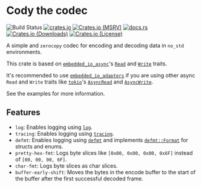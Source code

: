 # Cody the codec

![Build Status](https://github.com/JadKHaddad/Cody-C/actions/workflows/build-and-test.yml/badge.svg)
[![crates.io](https://img.shields.io/crates/v/cody-c.svg)](https://crates.io/crates/cody-c)
[![Crates.io (MSRV)](https://img.shields.io/crates/msrv/cody-c)](https://crates.io/crates/cody-c)
[![docs.rs](https://docs.rs/cody-c/badge.svg)](https://docs.rs/cody-c)
[![Crates.io (Downloads)](https://img.shields.io/crates/d/cody-c)](https://crates.io/crates/cody-c)
[![Crates.io (License)](https://img.shields.io/crates/l/cody-c)](https://crates.io/crates/cody-c)

A simple and `zerocopy` codec for encoding and decoding data in `no_std` environments.

This crate is based on [`embedded_io_async`](https://docs.rs/embedded-io-async/latest/embedded_io_async/)'s
[`Read`](https://docs.rs/embedded-io-async/latest/embedded_io_async/trait.Read.html) and [`Write`](https://docs.rs/embedded-io-async/latest/embedded_io_async/trait.Write.html) traits.

It's recommended to use [`embedded_io_adapters`](https://docs.rs/embedded-io-adapters/0.6.1/embedded_io_adapters/) if you are using other async `Read` and `Write` traits like [`tokio`](https://docs.rs/tokio/latest/tokio/index.html)'s [`AsyncRead`](https://docs.rs/tokio/latest/tokio/io/trait.AsyncRead.html) and [`AsyncWrite`](https://docs.rs/tokio/latest/tokio/io/trait.AsyncWrite.html).

See the examples for more information.

## Features

- `log`: Enables logging using [`log`](https://docs.rs/log/latest/log/).
- `tracing`: Enables logging using [`tracing`](https://docs.rs/tracing/latest/tracing/).
- `defmt`: Enables logging using [`defmt`](https://docs.rs/defmt/latest/defmt/index.html)
and implements [`defmt::Format`](https://docs.rs/defmt/latest/defmt/trait.Format.html) for structs and enums.
- `pretty-hex-fmt`: Logs byte slices like `[0x00, 0x00, 0x00, 0x6F]` instead of `[00, 00, 00, 6F]`.
- `char-fmt`: Logs byte slices as char slices.
- `buffer-early-shift`: Moves the bytes in the encode buffer to the start of the buffer after the first successful decoded frame.
